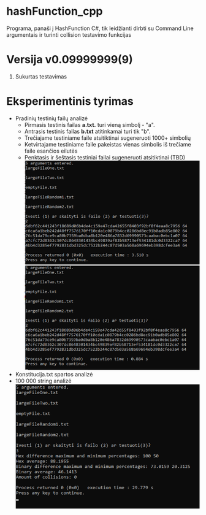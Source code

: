 # hashFunction_cpp
Programa, panaši į HashFunction C#, tik leidžianti dirbti su Command Line argumentais ir turinti collision testavimo funkcijas
# Versija v0.09999999(9)
1. Sukurtas testavimas
# Eksperimentinis tyrimas
- Pradinių testinių failų analizė
  - Pirmasis testinis failas **a.txt.** turi vieną simbolį - "a".
  - Antrasis testinis failas **b.txt** atitinkamai turi tik "b".
  - Trečiajame testiniame faile atsitiktinai sugeneruoti 1000+ simbolių
  - Ketvirtajame testiniame faile pakeistas vienas simbolis iš trečiame faile esančios eilutės
  - Penktasis ir šeštasis testiniai failai sugeneruoti atsitiktinai (TBD)
  ![Rezultatas](https://github.com/arturasvell/hashFunction_cpp/blob/0.09/result1.png)
  ![Antro bandymo rezultatas](https://github.com/arturasvell/hashFunction_cpp/blob/0.09/result2.png)
- Konstitucija.txt spartos analizė
- 100 000 string analizė
  ![Ketvirto bandymo rezultatas](https://github.com/arturasvell/hashFunction_cpp/blob/0.09/result4.png)
  
